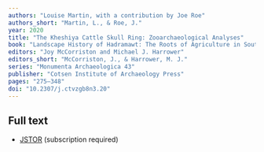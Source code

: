```yaml
---
authors: "Louise Martin, with a contribution by Joe Roe"
authors_short: "Martin, L., & Roe, J."
year: 2020
title: "The Kheshiya Cattle Skull Ring: Zooarchaeological Analyses"
book: "Landscape History of Hadramawt: The Roots of Agriculture in Southern Arabia (RASA) Project, 1998–2008"
editors: "Joy McCorriston and Michael J. Harrower"
editors_short: "McCorriston, J., & Harrower, M. J."
series: "Monumenta Archaeologica 43"
publisher: "Cotsen Institute of Archaeology Press"
pages: "275–348"
doi: "10.2307/j.ctvzgb8n3.20"
---
```


## Full text

* [JSTOR](https://www.jstor.org/stable/j.ctvzgb8n3.20) (subscription required)

